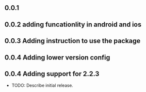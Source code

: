 ## 0.0.1
## 0.0.2 adding funcationlity in android and ios
## 0.0.3 Adding instruction to use the package
## 0.0.4 Adding lower version config
## 0.0.4 Adding support for 2.2.3

* TODO: Describe initial release.

